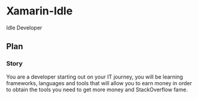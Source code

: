 # Xamarin-Idle
Idle Developer

## Plan

### Story
You are a developer starting out on your IT journey, you will be learning frameworks, languages and tools that will allow you to earn money in order to obtain the tools you need to get more money and StackOverflow fame.
